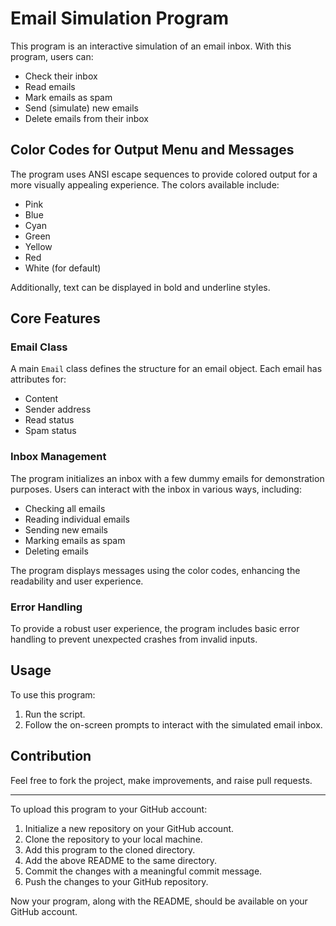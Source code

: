 # Email Simulation Program

This program is an interactive simulation of an email inbox. With this program, users can:

- Check their inbox
- Read emails
- Mark emails as spam
- Send (simulate) new emails
- Delete emails from their inbox

## Color Codes for Output Menu and Messages

The program uses ANSI escape sequences to provide colored output for a more visually appealing experience. The colors available include:
- Pink
- Blue
- Cyan
- Green
- Yellow
- Red
- White (for default)

Additionally, text can be displayed in bold and underline styles.

## Core Features

### Email Class

A main `Email` class defines the structure for an email object. Each email has attributes for:
- Content
- Sender address
- Read status
- Spam status

### Inbox Management

The program initializes an inbox with a few dummy emails for demonstration purposes. Users can interact with the inbox in various ways, including:
- Checking all emails
- Reading individual emails
- Sending new emails
- Marking emails as spam
- Deleting emails

The program displays messages using the color codes, enhancing the readability and user experience.

### Error Handling

To provide a robust user experience, the program includes basic error handling to prevent unexpected crashes from invalid inputs.

## Usage

To use this program:
1. Run the script.
2. Follow the on-screen prompts to interact with the simulated email inbox.

## Contribution

Feel free to fork the project, make improvements, and raise pull requests.

---

To upload this program to your GitHub account:

1. Initialize a new repository on your GitHub account.
2. Clone the repository to your local machine.
3. Add this program to the cloned directory.
4. Add the above README to the same directory.
5. Commit the changes with a meaningful commit message.
6. Push the changes to your GitHub repository.

Now your program, along with the README, should be available on your GitHub account.
